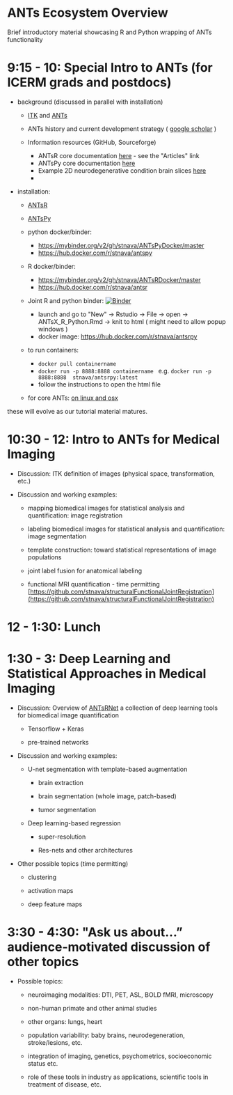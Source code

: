 # ANTs Ecosystem Overview

Brief introductory material showcasing R and Python wrapping of ANTs functionality

# 9:15 - 10: Special Intro to ANTs (for ICERM grads and postdocs)

* background (discussed in parallel with installation)

    * [ITK](https://github.com/InsightSoftwareConsortium/ITK) and [ANTs](https://github.com/ANTsX/ANTs)
 
    * ANTs history and current development strategy ( [google scholar](https://scholar.google.com/scholar?hl=en&as_sdt=0%2C30&q=%22Nicholas+tustison%22+or+%22Brian+avants%22&btnG=) )

    * Information resources (GitHub, Sourceforge)
        * ANTsR core documentation [here](https://antsx.github.io/ANTsR/) - see the "Articles" link
        * ANTsPy core documentation [here](https://github.com/ANTsX/ANTsPy/tree/master/tutorials)
        * Example 2D neurodegenerative condition brain slices [here](https://figshare.com/articles/2D_brain_mapping_and_statistical_analysis_study/5280712)
        * 

* installation:

    * [ANTsR](https://github.com/ANTsX/ANTsR)

    * [ANTsPy](https://github.com/ANTsX/ANTsPy)
    
    * python docker/binder: 
        * https://mybinder.org/v2/gh/stnava/ANTsPyDocker/master
        * https://hub.docker.com/r/stnava/antspy

    * R docker/binder: 
        * https://mybinder.org/v2/gh/stnava/ANTsRDocker/master
        * https://hub.docker.com/r/stnava/antsr
    
    * Joint R and python binder: [![Binder](https://mybinder.org/badge_logo.svg)](https://mybinder.org/v2/gh/stnava/ANTsRPy/master)
        * launch and go to "New" -> Rstudio -> File -> open -> ANTsX_R_Python.Rmd -> knit to html ( might need to allow popup windows )
        * docker image:  https://hub.docker.com/r/stnava/antsrpy
        
    * to run containers: 
        * `docker pull containername`
        * `docker run -p 8888:8888 containername ` e.g. `docker run -p 8888:8888  stnava/antsrpy:latest`
        * follow the instructions to open the html file

    * for core ANTs:  [on linux and osx](https://github.com/ANTsX/ANTs/wiki/Compiling-ANTs-on-Linux-and-Mac-OS)

these will evolve as our tutorial material matures.

# 10:30 - 12: Intro to ANTs for Medical Imaging

* Discussion:  ITK definition of images (physical space, transformation, etc.)

* Discussion and working examples:  

    * mapping biomedical images for statistical analysis and quantification: image registration

    * labeling biomedical images for statistical analysis and quantification: image segmentation

    * template construction: toward statistical representations of image populations 

    * joint label fusion for anatomical labeling

    * functional MRI quantification - time permitting [https://github.com/stnava/structuralFunctionalJointRegistration](https://github.com/stnava/structuralFunctionalJointRegistration)

# 12 - 1:30: Lunch

# 1:30 - 3: Deep Learning and Statistical Approaches in Medical Imaging

* Discussion:  Overview of [ANTsRNet](https://github.com/ANTsX/ANTsRNet) a collection of deep learning tools for biomedical image quantification

    * Tensorflow + Keras

    * pre-trained networks

* Discussion and working examples:  

    * U-net segmentation with template-based augmentation

        * brain extraction
 
       * brain segmentation (whole image, patch-based)

       * tumor segmentation

    * Deep learning-based regression

        * super-resolution

       * Res-nets and other architectures

* Other possible topics (time permitting)

    * clustering

    * activation maps

    * deep feature maps

# 3:30 - 4:30: "Ask us about…” audience-motivated discussion of other topics

* Possible topics:

    * neuroimaging modalities:  DTI, PET, ASL, BOLD fMRI, microscopy

    * non-human primate and other animal studies

    * other organs:  lungs, heart

    * population variability:  baby brains, neurodegeneration, stroke/lesions, etc.

    * integration of imaging, genetics, psychometrics, socioeconomic status etc.

    * role of these tools in industry as applications, scientific tools in treatment of disease, etc.
